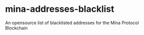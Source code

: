 # mina-addresses-blacklist
An opensource list of blacklisted addresses for the Mina Protocol Blockchain
